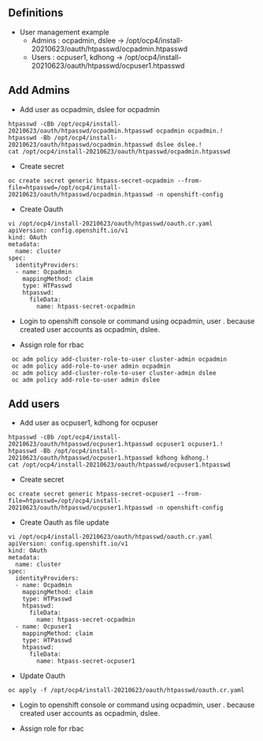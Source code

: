 ## Definitions
- User management example
  + Admins : ocpadmin, dslee -> /opt/ocp4/install-20210623/oauth/htpasswd/ocpadmin.htpasswd
  + Users : ocpuser1, kdhong -> /opt/ocp4/install-20210623/oauth/htpasswd/ocpuser1.htpasswd

## Add  Admins

- Add user as ocpadmin, dslee for ocpadmin 
```
htpasswd -cBb /opt/ocp4/install-20210623/oauth/htpasswd/ocpadmin.htpasswd ocpadmin ocpadmin.!
htpasswd -Bb /opt/ocp4/install-20210623/oauth/htpasswd/ocpadmin.htpasswd dslee dslee.!
cat /opt/ocp4/install-20210623/oauth/htpasswd/ocpadmin.htpasswd
```

- Create secret
```
oc create secret generic htpass-secret-ocpadmin --from-file=htpasswd=/opt/ocp4/install-20210623/oauth/htpasswd/ocpadmin.htpasswd -n openshift-config
```

- Create Oauth
```
vi /opt/ocp4/install-20210623/oauth/htpasswd/oauth.cr.yaml
apiVersion: config.openshift.io/v1
kind: OAuth
metadata:
  name: cluster
spec:
  identityProviders:
  - name: Ocpadmin
    mappingMethod: claim 
    type: HTPasswd
    htpasswd:
      fileData:
        name: htpass-secret-ocpadmin
```

- Login to openshift console or command using ocpadmin, user . because created user accounts as ocpadmin, dslee.

- Assign role for rbac
```
 oc adm policy add-cluster-role-to-user cluster-admin ocpadmin
 oc adm policy add-role-to-user admin ocpadmin
 oc adm policy add-cluster-role-to-user cluster-admin dslee
 oc adm policy add-role-to-user admin dslee
```

## Add users

- Add user as ocpuser1, kdhong for ocpuser
```
htpasswd -cBb /opt/ocp4/install-20210623/oauth/htpasswd/ocpuser1.htpasswd ocpuser1 ocpuser1.!
htpasswd -Bb /opt/ocp4/install-20210623/oauth/htpasswd/ocpuser1.htpasswd kdhong kdhong.!
cat /opt/ocp4/install-20210623/oauth/htpasswd/ocpuser1.htpasswd
```

- Create secret
```
oc create secret generic htpass-secret-ocpuser1 --from-file=htpasswd=/opt/ocp4/install-20210623/oauth/htpasswd/ocpuser1.htpasswd -n openshift-config
```

- Create Oauth as file update
```
vi /opt/ocp4/install-20210623/oauth/htpasswd/oauth.cr.yaml
apiVersion: config.openshift.io/v1
kind: OAuth
metadata:
  name: cluster
spec:
  identityProviders:
  - name: Ocpadmin
    mappingMethod: claim 
    type: HTPasswd
    htpasswd:
      fileData:
        name: htpass-secret-ocpadmin
  - name: Ocpuser1
    mappingMethod: claim
    type: HTPasswd
    htpasswd:
      fileData:
        name: htpass-secret-ocpuser1
```

- Update Oauth
```
oc apply -f /opt/ocp4/install-20210623/oauth/htpasswd/oauth.cr.yaml
```

- Login to openshift console or command using ocpadmin, user . because created user accounts as ocpadmin, dslee.

- Assign role for rbac